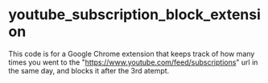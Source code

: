 # youtube_subscription_block_extension
This code is for a Google Chrome extension that keeps track of how many times you went to the "https://www.youtube.com/feed/subscriptions" url in the same day, and blocks it after the 3rd atempt.
